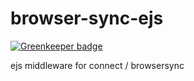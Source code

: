 browser-sync-ejs
================

[![Greenkeeper badge](https://badges.greenkeeper.io/soenkekluth/browser-sync-ejs.svg)](https://greenkeeper.io/)

ejs middleware for connect / browsersync
